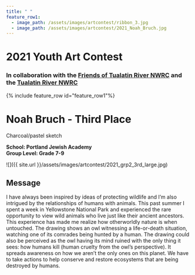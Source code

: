 ```yaml
---
title: " "
feature_row1:
  - image_path: /assets/images/artcontest/ribbon_3.jpg
  - image_path: /assets/images/artcontest/2021_Noah_Bruch.jpg
---
```


# 2021 Youth Art Contest

### In collaboration with the [Friends of Tualatin River NWRC](https://fotr.wildapricot.org/) and the [Tualatin River NWRC](https://www.fws.gov/refuge/Tualatin_River/)

{% include feature_row id="feature_row1"%}

# Noah Bruch - Third Place  
Charcoal/pastel sketch  

**School: Portland Jewish Academy**  
**Group Level: Grade 7-9**  

![]({{ site.url }}/assets/images/artcontest/2021_grp2_3rd_large.jpg)

## Message

I have always been inspired by ideas of protecting wildlife and I’m also intrigued by the relationships of humans with animals. This past summer I spent a week in Yellowstone National Park and experienced the rare opportunity to view wild animals who live just like their ancient ancestors. This experience has made me realize how otherworldly nature is when untouched. The drawing shows an owl witnessing a life-or-death situation, watching one of its comrades being hunted by a human. The drawing could also be perceived as the owl having its mind ruined with the only thing it sees: how humans kill (human cruelty from the owl’s perspective). It spreads awareness on how we aren’t the only ones on this planet. We have to take actions to help conserve and restore ecosystems that are being destroyed by humans.
